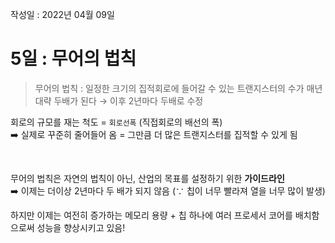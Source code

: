 작성일 : 2022년 04월 09일

# 5일 : 무어의 법칙

> 무어의 법칙 : 일정한 크기의 집적회로에 들어갈 수 있는 트랜지스터의 수가 매년 대략 두배가 된다 → 이후 2년마다 두배로 수정

회로의 규모를 재는 척도 = `회로선폭` (직접회로의 배선의 폭)<br>
➡️ 실제로 꾸준히 줄어들어 옴 = 그만큼 더 많은 트랜지스터를 집적할 수 있게 됨

<br>

무어의 법칙은 자연의 법칙이 아닌, 산업의 목표를 설정하기 위한 **가이드라인**<br>
➡️ 이제는 더이상 2년마다 두 배가 되지 않음 (∵ 칩이 너무 빨라져 열을 너무 많이 발생)

하지만 이제는 여전히 증가하는 메모리 용량 + 칩 하나에 여러 프로세서 코어를 배치함으로써 성능을 향상시키고 있음!
